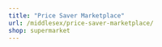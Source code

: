 ```yaml
---
title: "Price Saver Marketplace"
url: /middlesex/price-saver-marketplace/
shop: supermarket
---
```

